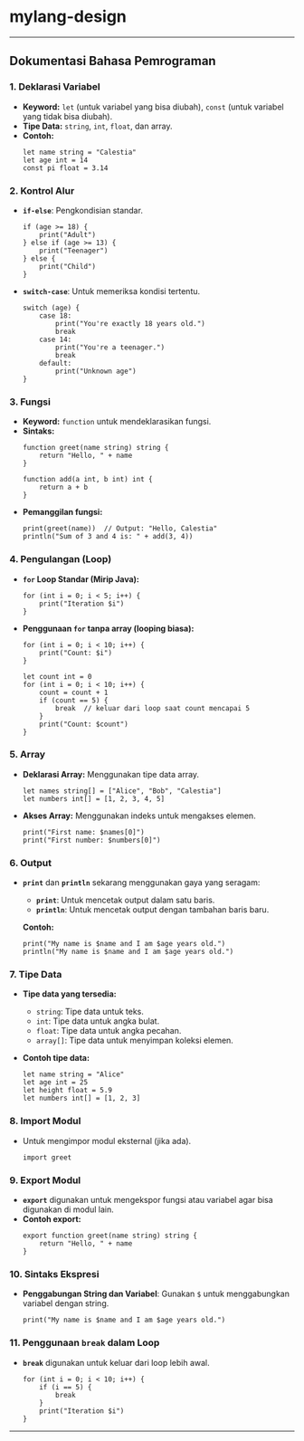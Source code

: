 # mylang-design

---

## Dokumentasi Bahasa Pemrograman

### 1. **Deklarasi Variabel**
   - **Keyword:** `let` (untuk variabel yang bisa diubah), `const` (untuk variabel yang tidak bisa diubah).
   - **Tipe Data:** `string`, `int`, `float`, dan array.
   - **Contoh:**
     ```customlang
     let name string = "Calestia"
     let age int = 14
     const pi float = 3.14
     ```

### 2. **Kontrol Alur**
   - **`if-else`**: Pengkondisian standar.
     ```customlang
     if (age >= 18) {
         print("Adult")
     } else if (age >= 13) {
         print("Teenager")
     } else {
         print("Child")
     }
     ```

   - **`switch-case`**: Untuk memeriksa kondisi tertentu.
     ```customlang
     switch (age) {
         case 18:
             print("You're exactly 18 years old.")
             break
         case 14:
             print("You're a teenager.")
             break
         default:
             print("Unknown age")
     }
     ```

### 3. **Fungsi**
   - **Keyword:** `function` untuk mendeklarasikan fungsi.
   - **Sintaks:** 
     ```customlang
     function greet(name string) string {
         return "Hello, " + name
     }

     function add(a int, b int) int {
         return a + b
     }
     ```
   - **Pemanggilan fungsi:**
     ```customlang
     print(greet(name))  // Output: "Hello, Calestia"
     println("Sum of 3 and 4 is: " + add(3, 4))
     ```

### 4. **Pengulangan (Loop)**
   - **`for` Loop Standar (Mirip Java):**
     ```customlang
     for (int i = 0; i < 5; i++) {
         print("Iteration $i")
     }
     ```

   - **Penggunaan `for` tanpa array (looping biasa):**
     ```customlang
     for (int i = 0; i < 10; i++) {
         print("Count: $i")
     }

     let count int = 0
     for (int i = 0; i < 10; i++) {
         count = count + 1
         if (count == 5) {
             break  // keluar dari loop saat count mencapai 5
         }
         print("Count: $count")
     }
     ```

### 5. **Array**
   - **Deklarasi Array:** Menggunakan tipe data array.
     ```customlang
     let names string[] = ["Alice", "Bob", "Calestia"]
     let numbers int[] = [1, 2, 3, 4, 5]
     ```
   - **Akses Array:** Menggunakan indeks untuk mengakses elemen.
     ```customlang
     print("First name: $names[0]")
     print("First number: $numbers[0]")
     ```

### 6. **Output**
   - **`print`** dan **`println`** sekarang menggunakan gaya yang seragam:
     - **`print`**: Untuk mencetak output dalam satu baris.
     - **`println`**: Untuk mencetak output dengan tambahan baris baru.
     
     **Contoh:**
     ```customlang
     print("My name is $name and I am $age years old.")
     println("My name is $name and I am $age years old.")
     ```

### 7. **Tipe Data**
   - **Tipe data yang tersedia:**
     - `string`: Tipe data untuk teks.
     - `int`: Tipe data untuk angka bulat.
     - `float`: Tipe data untuk angka pecahan.
     - `array[]`: Tipe data untuk menyimpan koleksi elemen.
   
   - **Contoh tipe data:**
     ```customlang
     let name string = "Alice"
     let age int = 25
     let height float = 5.9
     let numbers int[] = [1, 2, 3]
     ```

### 8. **Import Modul**
   - Untuk mengimpor modul eksternal (jika ada).
     ```customlang
     import greet
     ```

### 9. **Export Modul**
   - **`export`** digunakan untuk mengekspor fungsi atau variabel agar bisa digunakan di modul lain.
   - **Contoh export:**
     ```customlang
     export function greet(name string) string {
         return "Hello, " + name
     }
     
     ```

### 10. **Sintaks Ekspresi**
   - **Penggabungan String dan Variabel**: Gunakan `$` untuk menggabungkan variabel dengan string.
     ```customlang
     print("My name is $name and I am $age years old.")
     ```

### 11. **Penggunaan `break` dalam Loop**
   - **`break`** digunakan untuk keluar dari loop lebih awal.
     ```customlang
     for (int i = 0; i < 10; i++) {
         if (i == 5) {
             break
         }
         print("Iteration $i")
     }
     ```

---

